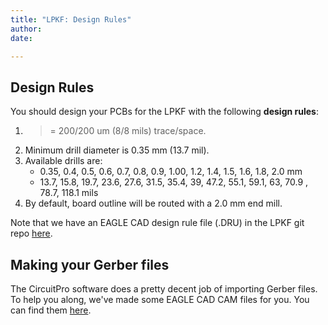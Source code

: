 ```yaml
---
title: "LPKF: Design Rules"
author:
date:

---
```


## Design Rules

You should design your PCBs for the LPKF with the following **design rules**:

1. >= 200/200 um (8/8 mils) trace/space.
2. Minimum drill diameter is 0.35 mm (13.7 mil).
3. Available drills are:
   - 0.35, 0.4, 0.5, 0.6, 0.7, 0.8, 0.9, 1.00, 1.2, 1.4, 1.5, 1.6, 1.8, 2.0 mm
   - 13.7, 15.8, 19.7, 23.6, 27.6, 31.5, 35.4, 39, 47.2, 55.1, 59.1, 63, 70.9 , 78.7, 118.1 mils
4. By default, board outline will be routed with a 2.0 mm end mill.

Note that we have an EAGLE CAD design rule file (.DRU) in the LPKF git repo [here](https://github.com/psu-epl/LPKF/tree/master/eagle).

## Making your Gerber files

The CircuitPro software does a pretty decent job of importing Gerber files. To help you along, we've made some EAGLE CAD CAM files for you. You can find them [here](https://github.com/psu-epl/LPKF/tree/master/eagle).



